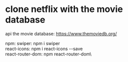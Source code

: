 # clone netflix with the movie database

api the movie database:
https://www.themoviedb.org/

npm:
swiper: npm i swiper\
react-icons: npm i react-icons --save\
react-router-dom: npm react-router-dom\
